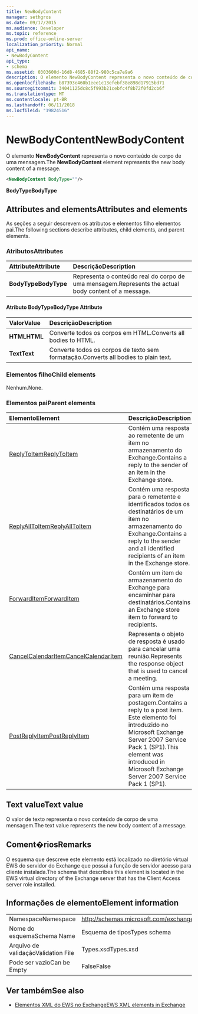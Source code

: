 ```yaml
---
title: NewBodyContent
manager: sethgros
ms.date: 09/17/2015
ms.audience: Developer
ms.topic: reference
ms.prod: office-online-server
localization_priority: Normal
api_name:
- NewBodyContent
api_type:
- schema
ms.assetid: 0303600d-16d8-4685-88f2-980c5ca7e9a6
description: O elemento NewBodyContent representa o novo conteúdo de corpo de uma mensagem.
ms.openlocfilehash: b87393e460b1eee1c13efebf38e898d17915bd71
ms.sourcegitcommit: 34041125dc8c5f993b21cebfc4f8b72f0fd2cb6f
ms.translationtype: MT
ms.contentlocale: pt-BR
ms.lasthandoff: 06/11/2018
ms.locfileid: "19824516"
---
```

# <a name="newbodycontent"></a><span data-ttu-id="2b45c-103">NewBodyContent</span><span class="sxs-lookup"><span data-stu-id="2b45c-103">NewBodyContent</span></span>

<span data-ttu-id="2b45c-104">O elemento **NewBodyContent** representa o novo conteúdo de corpo de uma mensagem.</span><span class="sxs-lookup"><span data-stu-id="2b45c-104">The **NewBodyContent** element represents the new body content of a message.</span></span> 
  
```xml
<NewBodyContent BodyType=""/>
```

 <span data-ttu-id="2b45c-105">**BodyType**</span><span class="sxs-lookup"><span data-stu-id="2b45c-105">**BodyType**</span></span>
## <a name="attributes-and-elements"></a><span data-ttu-id="2b45c-106">Attributes and elements</span><span class="sxs-lookup"><span data-stu-id="2b45c-106">Attributes and elements</span></span>

<span data-ttu-id="2b45c-107">As seções a seguir descrevem os atributos e elementos filho elementos pai.</span><span class="sxs-lookup"><span data-stu-id="2b45c-107">The following sections describe attributes, child elements, and parent elements.</span></span>
  
### <a name="attributes"></a><span data-ttu-id="2b45c-108">Atributos</span><span class="sxs-lookup"><span data-stu-id="2b45c-108">Attributes</span></span>

|<span data-ttu-id="2b45c-109">**Attribute**</span><span class="sxs-lookup"><span data-stu-id="2b45c-109">**Attribute**</span></span>|<span data-ttu-id="2b45c-110">**Descrição**</span><span class="sxs-lookup"><span data-stu-id="2b45c-110">**Description**</span></span>|
|:-----|:-----|
|<span data-ttu-id="2b45c-111">**BodyType**</span><span class="sxs-lookup"><span data-stu-id="2b45c-111">**BodyType**</span></span> <br/> |<span data-ttu-id="2b45c-112">Representa o conteúdo real do corpo de uma mensagem.</span><span class="sxs-lookup"><span data-stu-id="2b45c-112">Represents the actual body content of a message.</span></span>  <br/> |
   
#### <a name="bodytype-attribute"></a><span data-ttu-id="2b45c-113">Atributo BodyType</span><span class="sxs-lookup"><span data-stu-id="2b45c-113">BodyType Attribute</span></span>

|<span data-ttu-id="2b45c-114">**Valor**</span><span class="sxs-lookup"><span data-stu-id="2b45c-114">**Value**</span></span>|<span data-ttu-id="2b45c-115">**Descrição**</span><span class="sxs-lookup"><span data-stu-id="2b45c-115">**Description**</span></span>|
|:-----|:-----|
|<span data-ttu-id="2b45c-116">**HTML**</span><span class="sxs-lookup"><span data-stu-id="2b45c-116">**HTML**</span></span> <br/> |<span data-ttu-id="2b45c-117">Converte todos os corpos em HTML.</span><span class="sxs-lookup"><span data-stu-id="2b45c-117">Converts all bodies to HTML.</span></span>  <br/> |
|<span data-ttu-id="2b45c-118">**Text**</span><span class="sxs-lookup"><span data-stu-id="2b45c-118">**Text**</span></span> <br/> |<span data-ttu-id="2b45c-119">Converte todos os corpos de texto sem formatação.</span><span class="sxs-lookup"><span data-stu-id="2b45c-119">Converts all bodies to plain text.</span></span>  <br/> |
   
### <a name="child-elements"></a><span data-ttu-id="2b45c-120">Elementos filho</span><span class="sxs-lookup"><span data-stu-id="2b45c-120">Child elements</span></span>

<span data-ttu-id="2b45c-121">Nenhum.</span><span class="sxs-lookup"><span data-stu-id="2b45c-121">None.</span></span>
  
### <a name="parent-elements"></a><span data-ttu-id="2b45c-122">Elementos pai</span><span class="sxs-lookup"><span data-stu-id="2b45c-122">Parent elements</span></span>

|<span data-ttu-id="2b45c-123">**Elemento**</span><span class="sxs-lookup"><span data-stu-id="2b45c-123">**Element**</span></span>|<span data-ttu-id="2b45c-124">**Descrição**</span><span class="sxs-lookup"><span data-stu-id="2b45c-124">**Description**</span></span>|
|:-----|:-----|
|[<span data-ttu-id="2b45c-125">ReplyToItem</span><span class="sxs-lookup"><span data-stu-id="2b45c-125">ReplyToItem</span></span>](replytoitem.md) <br/> |<span data-ttu-id="2b45c-126">Contém uma resposta ao remetente de um item no armazenamento do Exchange.</span><span class="sxs-lookup"><span data-stu-id="2b45c-126">Contains a reply to the sender of an item in the Exchange store.</span></span>  <br/> |
|[<span data-ttu-id="2b45c-127">ReplyAllToItem</span><span class="sxs-lookup"><span data-stu-id="2b45c-127">ReplyAllToItem</span></span>](replyalltoitem.md) <br/> |<span data-ttu-id="2b45c-128">Contém uma resposta para o remetente e identificados todos os destinatários de um item no armazenamento do Exchange.</span><span class="sxs-lookup"><span data-stu-id="2b45c-128">Contains a reply to the sender and all identified recipients of an item in the Exchange store.</span></span>  <br/> |
|[<span data-ttu-id="2b45c-129">ForwardItem</span><span class="sxs-lookup"><span data-stu-id="2b45c-129">ForwardItem</span></span>](forwarditem.md) <br/> |<span data-ttu-id="2b45c-130">Contém um item de armazenamento do Exchange para encaminhar para destinatários.</span><span class="sxs-lookup"><span data-stu-id="2b45c-130">Contains an Exchange store item to forward to recipients.</span></span>  <br/> |
|[<span data-ttu-id="2b45c-131">CancelCalendarItem</span><span class="sxs-lookup"><span data-stu-id="2b45c-131">CancelCalendarItem</span></span>](cancelcalendaritem.md) <br/> |<span data-ttu-id="2b45c-132">Representa o objeto de resposta é usado para cancelar uma reunião.</span><span class="sxs-lookup"><span data-stu-id="2b45c-132">Represents the response object that is used to cancel a meeting.</span></span>  <br/> |
|[<span data-ttu-id="2b45c-133">PostReplyItem</span><span class="sxs-lookup"><span data-stu-id="2b45c-133">PostReplyItem</span></span>](postreplyitem.md) <br/> |<span data-ttu-id="2b45c-134">Contém uma resposta para um item de postagem.</span><span class="sxs-lookup"><span data-stu-id="2b45c-134">Contains a reply to a post item.</span></span> <span data-ttu-id="2b45c-135">Este elemento foi introduzido no Microsoft Exchange Server 2007 Service Pack 1 (SP1).</span><span class="sxs-lookup"><span data-stu-id="2b45c-135">This element was introduced in Microsoft Exchange Server 2007 Service Pack 1 (SP1).</span></span>  <br/> |
   
## <a name="text-value"></a><span data-ttu-id="2b45c-136">Text value</span><span class="sxs-lookup"><span data-stu-id="2b45c-136">Text value</span></span>

<span data-ttu-id="2b45c-137">O valor de texto representa o novo conteúdo de corpo de uma mensagem.</span><span class="sxs-lookup"><span data-stu-id="2b45c-137">The text value represents the new body content of a message.</span></span>
  
## <a name="remarks"></a><span data-ttu-id="2b45c-138">Coment�rios</span><span class="sxs-lookup"><span data-stu-id="2b45c-138">Remarks</span></span>

<span data-ttu-id="2b45c-139">O esquema que descreve este elemento está localizado no diretório virtual EWS do servidor do Exchange que possui a função de servidor acesso para cliente instalada.</span><span class="sxs-lookup"><span data-stu-id="2b45c-139">The schema that describes this element is located in the EWS virtual directory of the Exchange server that has the Client Access server role installed.</span></span>
  
## <a name="element-information"></a><span data-ttu-id="2b45c-140">Informações de elemento</span><span class="sxs-lookup"><span data-stu-id="2b45c-140">Element information</span></span>

|||
|:-----|:-----|
|<span data-ttu-id="2b45c-141">Namespace</span><span class="sxs-lookup"><span data-stu-id="2b45c-141">Namespace</span></span>  <br/> |http://schemas.microsoft.com/exchange/services/2006/types  <br/> |
|<span data-ttu-id="2b45c-142">Nome do esquema</span><span class="sxs-lookup"><span data-stu-id="2b45c-142">Schema Name</span></span>  <br/> |<span data-ttu-id="2b45c-143">Esquema de tipos</span><span class="sxs-lookup"><span data-stu-id="2b45c-143">Types schema</span></span>  <br/> |
|<span data-ttu-id="2b45c-144">Arquivo de validação</span><span class="sxs-lookup"><span data-stu-id="2b45c-144">Validation File</span></span>  <br/> |<span data-ttu-id="2b45c-145">Types.xsd</span><span class="sxs-lookup"><span data-stu-id="2b45c-145">Types.xsd</span></span>  <br/> |
|<span data-ttu-id="2b45c-146">Pode ser vazio</span><span class="sxs-lookup"><span data-stu-id="2b45c-146">Can be Empty</span></span>  <br/> |<span data-ttu-id="2b45c-147">False</span><span class="sxs-lookup"><span data-stu-id="2b45c-147">False</span></span>  <br/> |
   
## <a name="see-also"></a><span data-ttu-id="2b45c-148">Ver também</span><span class="sxs-lookup"><span data-stu-id="2b45c-148">See also</span></span>



- [<span data-ttu-id="2b45c-149">Elementos XML do EWS no Exchange</span><span class="sxs-lookup"><span data-stu-id="2b45c-149">EWS XML elements in Exchange</span></span>](ews-xml-elements-in-exchange.md)

